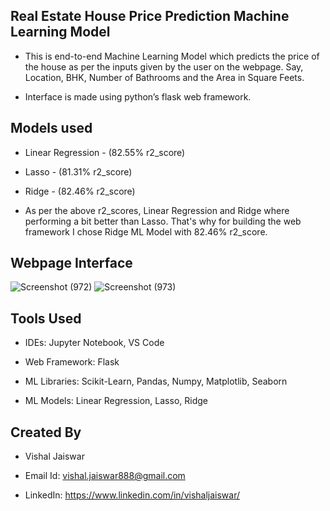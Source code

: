 ## Real Estate House Price Prediction Machine Learning Model
- This is end-to-end Machine Learning Model which predicts the price of the house as per the inputs given by the user on the webpage. Say, Location, BHK, Number of Bathrooms and the Area in Square Feets.

- Interface is made using python’s flask web framework.

## Models used
- Linear Regression - (82.55% r2_score)

- Lasso - (81.31% r2_score)

- Ridge - (82.46% r2_score)

- As per the above r2_scores, Linear Regression and Ridge where performing a bit better than Lasso. That's why for building the web framework I chose Ridge ML Model with 82.46% r2_score.



## Webpage Interface
![Screenshot (972)](https://user-images.githubusercontent.com/102510153/170014540-73a36683-01aa-47fb-b05a-2ba5a2bb77a9.png)
![Screenshot (973)](https://user-images.githubusercontent.com/102510153/170014493-c5117374-5b84-46e8-a5f2-253692a4e45d.png)


## Tools Used
- IDEs: Jupyter Notebook, VS Code

- Web Framework: Flask

- ML Libraries: Scikit-Learn, Pandas, Numpy, Matplotlib, Seaborn

- ML Models: Linear Regression, Lasso, Ridge

<!--
# Problem Statement
- Malware is one of the top most obstructions for expansion and growth of digital acceptance among the users.
- Both enterprises and common users are struggling to get protected from the malware in cyberspace, which emphasizes the importance of developing efficient methods of malware detection.
- Malware detection is the technique for identifying malware in the end devices or networks.


# Models used
- Xgboost classifier (F1 score : 0.9619)
- RandomForest classifier (F1 score : 0.9696)
- SVC (F1 score : 0.9361)
-->

## Created By
- Vishal Jaiswar

- Email Id: vishal.jaiswar888@gmail.com

- LinkedIn: https://www.linkedin.com/in/vishaljaiswar/
